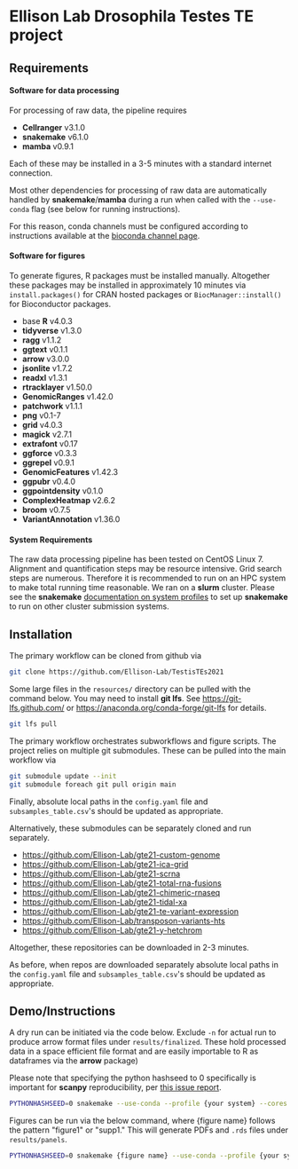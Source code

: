 # Ellison Lab Drosophila Testes TE project

## Requirements

#### Software for data processing

For processing of raw data, the pipeline requires

* **Cellranger** v3.1.0
* **snakemake** v6.1.0
* **mamba** v0.9.1

Each of these may be installed in a 3-5 minutes with a standard internet connection.

Most other dependencies for processing of raw data are automatically handled by
**snakemake**/**mamba** during a run when called with the `--use-conda` flag (see below for running instructions).

For this reason, conda channels must be configured according to instructions available
at the [bioconda channel page](https://bioconda.github.io/user/install.html#set-up-channels).

#### Software for figures

To generate figures, R packages must be installed manually. Altogether these packages
may be installed in approximately 10 minutes via `install.packages()` for CRAN hosted packages
or `BiocManager::install()` for Bioconductor packages.

* base **R** v4.0.3
* **tidyverse** v1.3.0
* **ragg** v1.1.2
* **ggtext** v0.1.1
* **arrow** v3.0.0
* **jsonlite** v1.7.2
* **readxl** v1.3.1
* **rtracklayer** v1.50.0
* **GenomicRanges** v1.42.0
* **patchwork** v1.1.1
* **png** v0.1-7
* **grid** v4.0.3
* **magick** v2.7.1
* **extrafont** v0.17
* **ggforce** v0.3.3
* **ggrepel** v0.9.1
* **GenomicFeatures** v1.42.3
* **ggpubr** v0.4.0
* **ggpointdensity** v0.1.0
* **ComplexHeatmap** v2.6.2
* **broom** v0.7.5
* **VariantAnnotation** v1.36.0

#### System Requirements

The raw data processing pipeline has been tested
on CentOS Linux 7. Alignment and quantification steps may be resource intensive.
Grid search steps are numerous. Therefore it is recommended to run on an HPC system
to make total running time reasonable. We ran on a **slurm** cluster. Please see the **snakemake**
[documentation on system profiles](https://snakemake.readthedocs.io/en/stable/executing/cli.html#profiles) to
set up **snakemake** to run on other cluster submission systems.

## Installation

The primary workflow can be cloned from github via

```bash
git clone https://github.com/Ellison-Lab/TestisTEs2021
```

Some large files in the `resources/` directory can be pulled with the command below.
You may need to install **git lfs**. See https://git-lfs.github.com/ or https://anaconda.org/conda-forge/git-lfs for details.

```bash
git lfs pull
```

The primary workflow orchestrates subworkflows and figure scripts.
The project relies on multiple git submodules.
These can be pulled into the main workflow via

```bash
git submodule update --init
git submodule foreach git pull origin main
```

Finally, absolute local paths in the `config.yaml` file and `subsamples_table.csv`'s
should be updated as appropriate.

Alternatively, these submodules can be separately cloned and run separately.

* https://github.com/Ellison-Lab/gte21-custom-genome
* https://github.com/Ellison-Lab/gte21-ica-grid
* https://github.com/Ellison-Lab/gte21-scrna
* https://github.com/Ellison-Lab/gte21-total-rna-fusions
* https://github.com/Ellison-Lab/gte21-chimeric-rnaseq
* https://github.com/Ellison-Lab/gte21-tidal-xa
* https://github.com/Ellison-Lab/gte21-te-variant-expression
* https://github.com/Ellison-Lab/transposon-variants-hts
* https://github.com/Ellison-Lab/gte21-y-hetchrom

Altogether, these repositories can be downloaded in 2-3 minutes.

As before, when repos are downloaded separately absolute local paths in the `config.yaml`
 file and `subsamples_table.csv`'s should be updated as appropriate.

## Demo/Instructions

A dry run can be initiated via the code below. Exclude `-n` for actual run to produce arrow format files under `results/finalized`.
These hold processed data in a space efficient file format and are easily importable to R as dataframes via the **arrow** package)

Please note that specifying the python hashseed to 0 specifically is important
for **scanpy** reproducibility, per
[this issue report](https://github.com/theislab/scanpy/issues/313).

```bash
PYTHONHASHSEED=0 snakemake --use-conda --profile {your system} --cores {n} -kpn
```
Figures can be run via the below command, where {figure name} follows the pattern
"figure1" or "supp1." This will generate PDFs and `.rds` files under `results/panels`.

```bash
PYTHONHASHSEED=0 snakemake {figure name} --use-conda --profile {your system} --cores {n} -kpn
```
